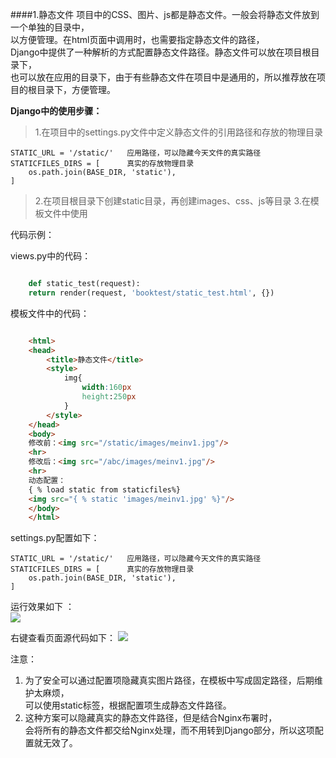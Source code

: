 ####1.静态文件 
项目中的CSS、图片、js都是静态文件。一般会将静态文件放到一个单独的目录中，  
以方便管理。在html页面中调用时，也需要指定静态文件的路径，  
Django中提供了一种解析的方式配置静态文件路径。静态文件可以放在项目根目录下，  
也可以放在应用的目录下，由于有些静态文件在项目中是通用的，所以推荐放在项目的根目录下，方便管理。  

**Django中的使用步骤：**  
> 1.在项目中的settings.py文件中定义静态文件的引用路径和存放的物理目录

	STATIC_URL = '/static/'   应用路径，可以隐藏今天文件的真实路径
	STATICFILES_DIRS = [      真实的存放物理目录
	    os.path.join(BASE_DIR, 'static'),
	]  
 
> 2.在项目根目录下创建static目录，再创建images、css、js等目录 
> 3.在模板文件中使用 

代码示例： 

views.py中的代码： 

```python

	def static_test(request):
	return render(request, 'booktest/static_test.html', {})

```  

模板文件中的代码： 

```html

	<html>
	<head>
	    <title>静态文件</title>
		<style>
			img{
				width:160px
				height:250px
			}
		</style>
	</head>
	<body>
	修改前：<img src="/static/images/meinv1.jpg"/>
	<hr>
	修改后：<img src="/abc/images/meinv1.jpg"/>
	<hr>
	动态配置：
	{ % load static from staticfiles%}
	<img src="{ % static 'images/meinv1.jpg' %}"/>
	</body>
	</html>
``` 

settings.py配置如下： 

	STATIC_URL = '/static/'   应用路径，可以隐藏今天文件的真实路径
	STATICFILES_DIRS = [      真实的存放物理目录
	    os.path.join(BASE_DIR, 'static'),
	]    


运行效果如下 ：   
![](https://i.imgur.com/90Tp2JS.png)   

右键查看页面源代码如下： 
![](https://i.imgur.com/L6YeXlJ.png)  

注意：  
1. 为了安全可以通过配置项隐藏真实图片路径，在模板中写成固定路径，后期维护太麻烦，  
可以使用static标签，根据配置项生成静态文件路径。    
2. 这种方案可以隐藏真实的静态文件路径，但是结合Nginx布署时，  
   会将所有的静态文件都交给Nginx处理，而不用转到Django部分，所以这项配置就无效了。


